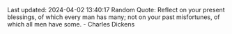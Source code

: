 Last updated: 2024-04-02 13:40:17
Random Quote: Reflect on your present blessings, of which every man has many; not on your past misfortunes, of which all men have some. - Charles Dickens